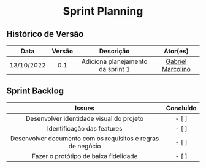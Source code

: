 <h1 align="center">Sprint Planning</h1>

## Histórico de Versão

|    Data    | Versão |             Descrição             |                       Ator(es)                       |
| :--------: | :----: | :-------------------------------: | :--------------------------------------------------: |
| 13/10/2022 |  0.1   | Adiciona planejamento da sprint 1 | [Gabriel Marcolino](https://github.com/GabrielMR360) |

## Sprint Backlog

|                           Issues                            | Concluído |
| :---------------------------------------------------------: | :-------: |
|          Desenvolver identidade visual do projeto           |   - [ ]   |
|                 Identificação das features                  |   - [ ]   |
| Desenvolver documento com os requisitos e regras de negócio |   - [ ]   |
|            Fazer o protótipo de baixa fidelidade            |   - [ ]   |


